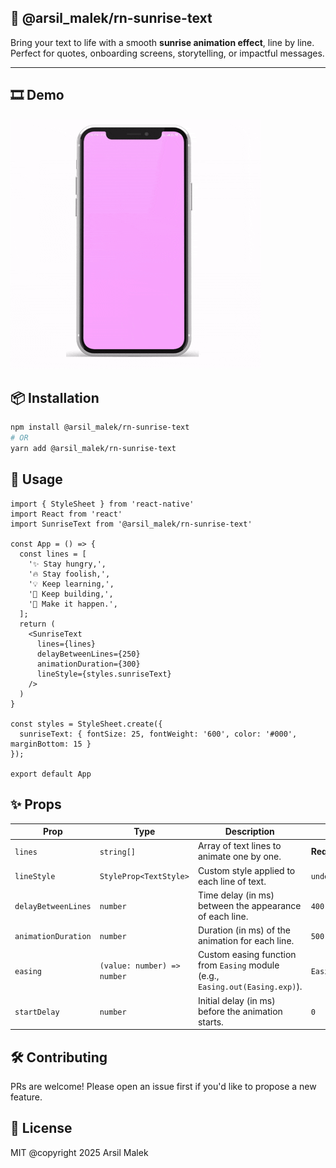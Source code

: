 ## 🌅 @arsil_malek/rn-sunrise-text

Bring your text to life with a smooth **sunrise animation effect**, line by line.  
Perfect for quotes, onboarding screens, storytelling, or impactful messages.

---

## 🎞 Demo
![Toast Demo](https://github.com/CodArsh/rn-sunrise-text/blob/master/assets/demo1.gif)

## 📦 Installation

```bash
npm install @arsil_malek/rn-sunrise-text
# OR
yarn add @arsil_malek/rn-sunrise-text
```

## 🚀 Usage
``` tsx
import { StyleSheet } from 'react-native'
import React from 'react'
import SunriseText from '@arsil_malek/rn-sunrise-text'

const App = () => {
  const lines = [
    '✨ Stay hungry,',
    '🔥 Stay foolish,',
    '💡 Keep learning,',
    '🚀 Keep building,',
    '🌈 Make it happen.',
  ];
  return (
    <SunriseText
      lines={lines}
      delayBetweenLines={250}
      animationDuration={300}
      lineStyle={styles.sunriseText}
    />
  )
}

const styles = StyleSheet.create({
  sunriseText: { fontSize: 25, fontWeight: '600', color: '#000', marginBottom: 15 }
});

export default App
```

## ✨ Props
| **Prop**            | **Type**                    | **Description**                                                               | **Default**              |
| ------------------- | --------------------------- | ----------------------------------------------------------------------------- | ------------------------ |
| `lines`             | `string[]`                  | Array of text lines to animate one by one.                                    | **Required**             |
| `lineStyle`         | `StyleProp<TextStyle>`      | Custom style applied to each line of text.                                    | `undefined`              |
| `delayBetweenLines` | `number`                    | Time delay (in ms) between the appearance of each line.                       | `400`                    |
| `animationDuration` | `number`                    | Duration (in ms) of the animation for each line.                              | `500`                    |
| `easing`            | `(value: number) => number` | Custom easing function from `Easing` module (e.g., `Easing.out(Easing.exp)`). | `Easing.out(Easing.exp)` |
| `startDelay`        | `number`                    | Initial delay (in ms) before the animation starts.                            | `0`                      |



## 🛠️ Contributing
PRs are welcome! Please open an issue first if you'd like to propose a new feature.

## 📄 License
MIT @copyright 2025 Arsil Malek
